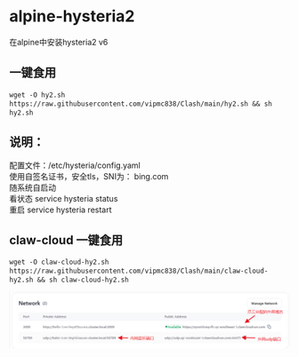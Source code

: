 # alpine-hysteria2
在alpine中安装hysteria2  v6

## 一键食用
```
wget -O hy2.sh https://raw.githubusercontent.com/vipmc838/Clash/main/hy2.sh && sh hy2.sh
```
## 说明：  
配置文件：/etc/hysteria/config.yaml  
使用自签名证书，安全tls，SNI为： bing.com  
随系统自启动  
看状态 service hysteria status  
重启 service hysteria restart 


## claw-cloud 一键食用 
```
wget -O claw-cloud-hy2.sh https://raw.githubusercontent.com/vipmc838/Clash/main/claw-cloud-hy2.sh && sh claw-cloud-hy2.sh
```
![claw-cloud 一键食用 ](./UI.png)

 

